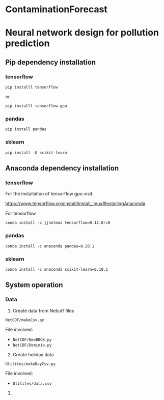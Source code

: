 # ContaminationForecast

# Neural network design for pollution prediction

## Pip dependency installation

### tensorflow


`pip installl tensorflow`

or

`pip installl tensorflow-gpu`

### pandas

`pip install pandas`


### sklearn

`pip install -U scikit-learn`

## Anaconda dependency installation

### tensorflow

 For the installation of tensorflow gpu visit:

 https://www.tensorflow.org/install/install_linux#InstallingAnaconda

 For tensorflow

 `conda install -c jjhelmus tensorflow=0.12.0rc0`

### pandas

`conda install -c anaconda pandas=0.20.1`

### sklearn

`conda install -c anaconda scikit-learn=0.18.1`

## System operation

### Data
1. Create data from Netcdf files

`NetCDF/makeCsv.py`

File involved:

   * `NetCDF/NewBBOX.py`
   * `NetCDF/Dominio.py`
2. Create holiday data

`Utilites/makeDayCsv.py`

File involved:

   * `Utilites/data.csv`
3.
